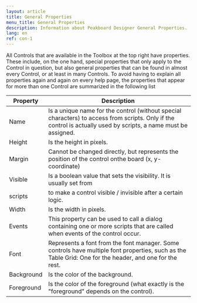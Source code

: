 ```yaml
---
layout: article
title: General Properties
menu_title: General Properties
description: Information about Peakboard Designer General Properties.
lang: en
ref: con-1
---
```

All Controls that are available in the Toolbox at the top right have properties. These include, on the one hand, special properties that only apply to the Control in question, but also general properties that can be found in almost every Control, or at least in many Controls. To avoid having to explain all properties again and again on every help page, the properties that appear for more than one Control are summarized in the following list

| **Property**   | **Description** |
|------------|-------------|
| Name       |	Is a unique name for the control (without special characters) to access from scripts. Only if the control is actually used by scripts, a name must be assigned. |
| Height     | Is the height in pixels.|
| Margin     | Cannot be changed directly, but represents the position of the control onthe board (x, y-coordinate) |
| Visible    |	Is a boolean value that sets the visibility. It is usually set from |
| scripts    | to make a control visible / invisible after a certain logic.
| Width      |	Is the width in pixels.	|
| Events     |	This property can be used to call a dialog containing one or more scripts that are called when events of the control occur.	|
| Font       |	Represents a font from the font manager. Some controls have multiple font properties, such as the Table Grid: One for the header, and one for the rest.	|
| Background |	Is the color of the background.
| Foreground |	Is the color of the foreground (what exactly is the "foreground" depends on the control). |
